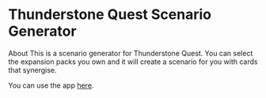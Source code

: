 # Thunderstone Quest Scenario Generator

About
This is a scenario generator for Thunderstone Quest. You can select the expansion packs you own and it will create a scenario for you with cards that synergise.

You can use the app [here](https://tsq-quest-generator.web.app/).
